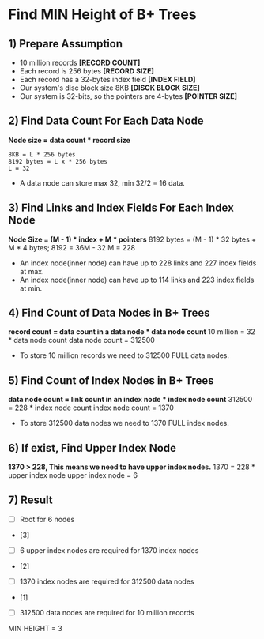 ﻿# Find MIN Height of B+ Trees

## 1) Prepare Assumption
- 10 million records  **[RECORD COUNT]**
- Each record is 256 bytes **[RECORD SIZE]**
- Each record has a 32-bytes index field **[INDEX FIELD]**
- Our system's disc block size 8KB **[DISCK BLOCK SIZE]**
- Our system is 32-bits, so the pointers are 4-bytes **[POINTER SIZE]**

## 2) Find Data Count For Each Data Node

**Node size = data count * record size**

	8KB = L * 256 bytes
	8192 bytes = L x * 256 bytes
	L = 32

- A data node can store max 32, min 32/2 = 16 data.

## 3) Find Links and Index Fields For Each Index Node 

**Node Size = (M - 1) * index + M * pointers** 
	8192 bytes = (M - 1) * 32  bytes + M * 4 bytes;
	8192 = 36M - 32
	M = 228
	
- An index node(inner node) can have up to 228 links and 227 index fields at max.
- An index node(inner node) can have up to 114 links and 223 index fields at min.

## 4) Find Count of Data Nodes in B+ Trees
**record count = data count in a data node * data node count**
	10 million = 32 * data node count
	data node count =  312500

- To store 10 million records we need to 312500 FULL data nodes.

## 5) Find Count of Index Nodes in B+ Trees

**data node count = link count in an index node * index node count**
	312500 = 228 * index node count
	index node count = 1370

- To store 312500 data nodes we need to 1370  FULL index nodes.

## 6) If exist, Find Upper Index Node

**1370 > 228, This  means we need to have upper index nodes.**
	1370 = 228 * upper index node
	upper index node = 6

## 7) Result

 - [ ] Root for 6 nodes
 - [3] 
 - [ ] 6 upper index nodes are required for 1370 index nodes
 - [2] 
 - [ ]  1370 index nodes are required for 312500 data nodes
 - [1] 							
 - [ ]  312500 data nodes are required for 10 million records

MIN HEIGHT = 3
	
 
